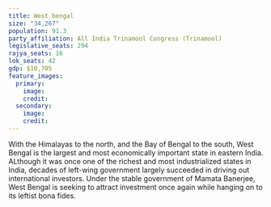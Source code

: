 ```yaml
---
title: West bengal
size: "34,267"
population: 91.3
party_affiliation: All India Trinamool Congress (Trinamool)
legislative_seats: 294
rajya_seats: 16
lok_seats: 42
gdp: $10,705
feature_images:
  primary:
    image: 
    credit: 
  secondary:
    image: 
    credit: 
---
```


With the Himalayas to the north, and the Bay of Bengal to the south, West Bengal is the largest and most economically important state in eastern India. ALthough it was once one of the richest and most industrialized states in India, decades of left-wing government largely succeeded in driving out international investors. Under the stable government of Mamata Banerjee, West Bengal is seeking to attract investment once again while hanging on to its leftist bona fides. 
